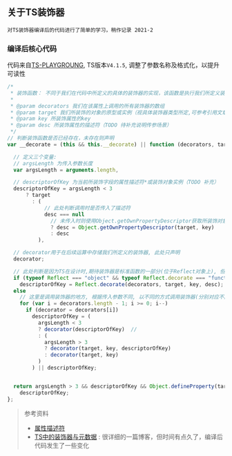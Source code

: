 ## 关于TS装饰器

`对TS装饰器编译后的代码进行了简单的学习，稍作记录 2021-2`

### 编译后核心代码
代码来自[TS-PLAYGROUNG](https://www.typescriptlang.org/play/), TS版本`V4.1.5`, 调整了参数名称及格式化，以提升可读性
```js
/*
 * 装饰函数： 不同于我们在代码中所定义的具体的装饰器的实现，该函数是执行我们所定义装饰器的地方
 *
 * @param decorators 我们在该属性上调用的所有装饰器的数组
 * @param target 我们所装饰的对象的原型或实例（视具体装饰器类型所定,可参考引用文章, TODO 补充简易场景归类）
 * @param key 所装饰属性的key
 * @param desc 所装饰属性的描述符（TODO 待补充说明传参场景）
 */
// 判断装饰函数是否已经存在，未存在则声明
var __decorate = (this && this.__decorate) || function (decorators, target, key, desc) {

  // 定义三个变量: 
  // argsLength 为传入参数长度
  var argsLength = arguments.length,

  // descriptorOfKey 为当前所装饰字段的属性描述符*或装饰对象实例（TODO 补充）
  descriptorOfKey = argsLength < 3
      ? target 
        : (
            // 此处判断调用时是否传入了描述符
            desc === null
              // 未传入时则使用Object.getOwnPropertyDescriptor获取所装饰对象target上key所对应的描述符
              ? desc = Object.getOwnPropertyDescriptor(target, key)
              : desc
          ),

  // decorator用于在后续运算中存储我们所定义的装饰器, 此处只声明
  decorator;

  // 此处判断是因为TS在设计时,期待装饰器是标准函数的一部分(位于Reflect对象上), 但目前浏览器还不支持此方法,if内的代码不会执行
  if (typeof Reflect === "object" && typeof Reflect.decorate === "function")
    descriptorOfKey = Reflect.decorate(decorators, target, key, desc);
  else
    // 这里是调用装饰器的地方, 根据传入参数不同, 以不同的方式调用装饰器(分别对应不同的装饰器类型)
    for (var i = decorators.length - 1; i >= 0; i--)
      if (decorator = decorators[i])
        descriptorOfKey = (
          argsLength < 3
          ? decorator(descriptorOfKey)  // 
          : (
            argsLength > 3
            ? decorator(target, key, descriptorOfKey)
            : decorator(target, key)
          )
        ) || descriptorOfKey;


  return argsLength > 3 && descriptorOfKey && Object.defineProperty(target, key, descriptorOfKey),
    descriptorOfKey;
};

```

> 参考资料
>- [属性描述符](https://developer.mozilla.org/zh-CN/docs/Web/JavaScript/Reference/Global_Objects/Object/defineProperty)
>- [TS中的装饰器与元数据](http://blog.wolksoftware.com/decorators-reflection-javascript-typescript) : 很详细的一篇博客，但时间有点久了，编译后代码发生了一些变化
